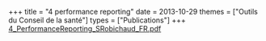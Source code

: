 +++
title = "4 performance reporting"
date = 2013-10-29
themes = ["Outils du Conseil de la santé"]
types = ["Publications"]
+++
[4\_PerformanceReporting\_SRobichaud\_FR.pdf](/files/4_PerformanceReporting_SRobichaud_FR.pdf)
